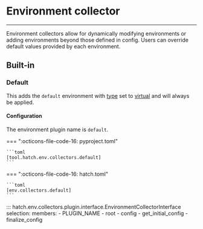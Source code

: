 # Environment collector

-----

Environment collectors allow for dynamically modifying environments or adding environments beyond those defined in config. Users can override default values provided by each environment.

## Built-in

### Default

This adds the `default` environment with [type](../config/environment.md#type) set to [virtual](environment.md#virtual) and will always be applied.

#### Configuration

The environment plugin name is `default`.

=== ":octicons-file-code-16: pyproject.toml"

    ```toml
    [tool.hatch.env.collectors.default]
    ```

=== ":octicons-file-code-16: hatch.toml"

    ```toml
    [env.collectors.default]
    ```

::: hatch.env.collectors.plugin.interface.EnvironmentCollectorInterface
    selection:
      members:
      - PLUGIN_NAME
      - root
      - config
      - get_initial_config
      - finalize_config
